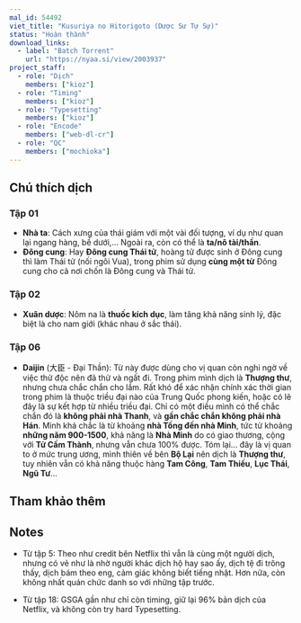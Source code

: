 ```yaml
---
mal_id: 54492
viet_title: "Kusuriya no Hitorigoto (Dược Sư Tự Sự)"
status: "Hoàn thành"
download_links:
  - label: "Batch Torrent"
    url: "https://nyaa.si/view/2003937"
project_staff:
  - role: "Dịch"
    members: ["kioz"]
  - role: "Timing"
    members: ["kioz"]
  - role: "Typesetting"
    members: ["kioz"]
  - role: "Encode"
    members: ["web-dl-cr"]
  - role: "QC"
    members: ["mochioka"]
---
```


## Chú thích dịch

### Tập 01

- **Nhà ta**: Cách xưng của thái giám với một vài đối tượng, ví dụ như quan lại ngang hàng, bề dưới,... Ngoài ra, còn có thể là **ta/nô tài/thần**.
- **Đông cung**: Hay **Đông cung Thái tử**, hoàng tử được sinh ở Đông cung thì làm Thái tử (nối ngôi Vua), trong phim sử dụng **cùng một từ** Đông cung cho cả nơi chốn là Đông cung và Thái tử.

### Tập 02

- **Xuân dược**: Nôm na là **thuốc kích dục**, làm tăng khả năng sinh lý, đặc biệt là cho nam giới (khác nhau ở sắc thái).

### Tập 06

- **Daijin** (大臣 - Đại Thần): Từ này được dùng cho vị quan còn nghi ngờ về việc thử độc nên đã thử và ngất đi. Trong phim mình dịch là **Thượng thư**, nhưng chưa chắc chắn cho lắm. Rất khó để xác nhận chính xác thời gian trong phim là thuộc triều đại nào của Trung Quốc phong kiến, hoặc có lẽ đây là sự kết hợp từ nhiều triều đại. Chỉ có một điều mình có thể chắc chắn đó là **không phải nhà Thanh**, và **gần chắc chắn không phải nhà Hán**. Mình khá chắc là từ khoảng **nhà Tống đến nhà Minh**, tức từ khoảng **những năm 900-1500**, khả năng là **Nhà Minh** do có giao thương, cộng với **Tử Cấm Thành**, nhưng vẫn chưa 100% được. Tóm lại... đây là vị quan to ở mức trung ương, mình thiên về bên **Bộ Lại** nên dịch là **Thượng thư**, tuy nhiên vẫn có khả năng thuộc hàng **Tam Công**, **Tam Thiếu**, **Lục Thái**, **Ngũ Tư**...



## Tham khảo thêm



## Notes

- Từ tập 5: Theo như credit bên Netflix thì vẫn là cùng một người dịch, nhưng có vẻ như là nhờ người khác dịch hộ hay sao ấy, dịch tệ đi trông thấy, dịch bám theo eng, cảm giác không biết tiếng nhật. Hơn nữa, còn không nhất quán chức danh so với những tập trước.

- Từ tập 18: GSGA gần như chỉ còn timing, giữ lại 96% bản dịch của Netflix, và không còn try hard Typesetting.